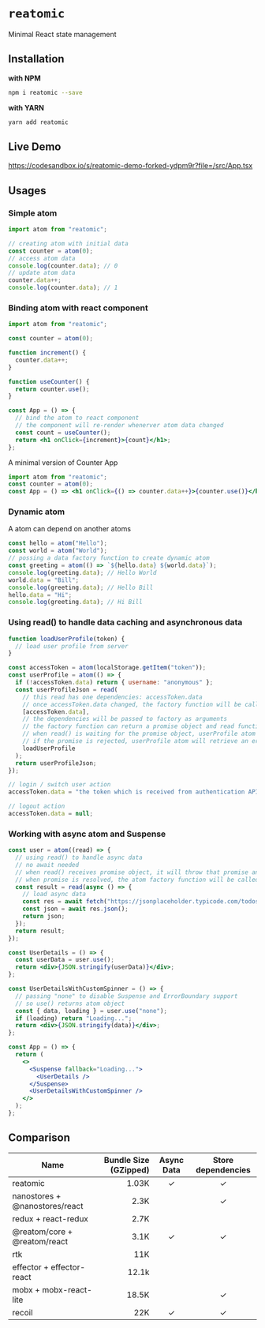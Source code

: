 # `reatomic`

Minimal React state management

## Installation

**with NPM**

```bash
npm i reatomic --save
```

**with YARN**

```bash
yarn add reatomic
```

## Live Demo

https://codesandbox.io/s/reatomic-demo-forked-ydpm9r?file=/src/App.tsx

## Usages

### Simple atom

```jsx
import atom from "reatomic";

// creating atom with initial data
const counter = atom(0);
// access atom data
console.log(counter.data); // 0
// update atom data
counter.data++;
console.log(counter.data); // 1
```

### Binding atom with react component

```jsx
import atom from "reatomic";

const counter = atom(0);

function increment() {
  counter.data++;
}

function useCounter() {
  return counter.use();
}

const App = () => {
  // bind the atom to react component
  // the component will re-render whenerver atom data changed
  const count = useCounter();
  return <h1 onClick={increment}>{count}</h1>;
};
```

A minimal version of Counter App

```jsx
import atom from "reatomic";
const counter = atom(0);
const App = () => <h1 onClick={() => counter.data++}>{counter.use()}</h1>;
```

### Dynamic atom

A atom can depend on another atoms

```js
const hello = atom("Hello");
const world = atom("World");
// possing a data factory function to create dynamic atom
const greeting = atom(() => `${hello.data} ${world.data}`);
console.log(greeting.data); // Hello World
world.data = "Bill";
console.log(greeting.data); // Hello Bill
hello.data = "Hi";
console.log(greeting.data); // Hi Bill
```

### Using read() to handle data caching and asynchronous data

```js
function loadUserProfile(token) {
  // load user profile from server
}

const accessToken = atom(localStorage.getItem("token"));
const userProfile = atom(() => {
  if (!accessToken.data) return { username: "anonymous" };
  const userProfileJson = read(
    // this read has one dependencies: accessToken.data
    // once accessToken.data changed, the factory function will be called
    [accessToken.data],
    // the dependencies will be passed to factory as arguments
    // the factory function can return a promise object and read function will handle that and return resolved value of the promise object
    // when read() is waiting for the promise object, userProfile atom has loading status (userProfile.loading === true)
    // if the promise is rejected, userProfile atom will retrieve an error (userProfile.error)
    loadUserProfile
  );
  return userProfileJson;
});

// login / switch user action
accessToken.data = "the token which is received from authentication API";

// logout action
accessToken.data = null;
```

### Working with async atom and Suspense

```jsx
const user = atom((read) => {
  // using read() to handle async data
  // no await needed
  // when read() receives promise object, it will throw that promise and the atom object will handle async progress
  // when promise is resolved, the atom factory function will be called again to continue next steps
  const result = read(async () => {
    // load async data
    const res = await fetch("https://jsonplaceholder.typicode.com/todos/1");
    const json = await res.json();
    return json;
  });
  return result;
});

const UserDetails = () => {
  const userData = user.use();
  return <div>{JSON.stringify(userData)}</div>;
};

const UserDetailsWithCustomSpinner = () => {
  // passing "none" to disable Suspense and ErrorBoundary support
  // so use() returns atom object
  const { data, loading } = user.use("none");
  if (loading) return "Loading...";
  return <div>{JSON.stringify(data)}</div>;
};

const App = () => {
  return (
    <>
      <Suspense fallback="Loading...">
        <UserDetails />
      </Suspense>
      <UserDetailsWithCustomSpinner />
    </>
  );
};
```

## Comparison

| Name                           | Bundle Size (GZipped) | Async Data | Store dependencies |
| ------------------------------ | --------------------: | :--------: | :----------------: |
| reatomic                       |                 1.03K |     ✓      |         ✓          |
| nanostores + @nanostores/react |                  2.3K |            |         ✓          |
| redux + react-redux            |                  2.7K |            |                    |
| @reatom/core + @reatom/react   |                  3.1K |     ✓      |         ✓          |
| rtk                            |                   11K |            |                    |
| effector + effector-react      |                 12.1k |            |                    |
| mobx + mobx-react-lite         |                 18.5K |            |         ✓          |
| recoil                         |                   22K |     ✓      |         ✓          |
